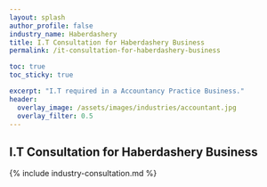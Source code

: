 ```yaml
---
layout: splash 
author_profile: false 
industry_name: Haberdashery
title: I.T Consultation for Haberdashery Business
permalink: /it-consultation-for-haberdashery-business

toc: true
toc_sticky: true

excerpt: "I.T required in a Accountancy Practice Business."
header:
  overlay_image: /assets/images/industries/accountant.jpg
  overlay_filter: 0.5 
---
```


## I.T Consultation for Haberdashery Business

{% include industry-consultation.md %}
